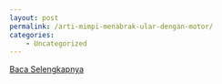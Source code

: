 ```yaml
---
layout: post
permalink: /arti-mimpi-menabrak-ular-dengan-motor/
categories:
    - Uncategorized
---
```


[Baca Selengkapnya](/01)